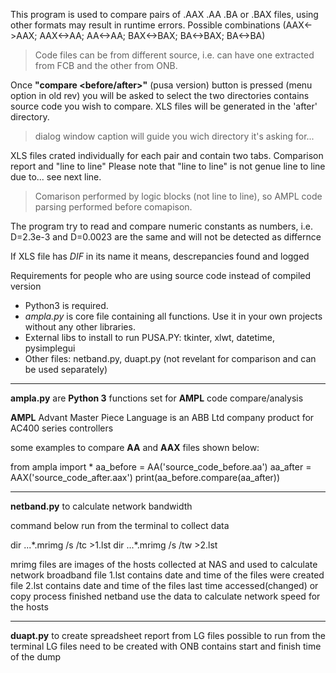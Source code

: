 
This program is used to compare pairs of .AAX .AA .BA or .BAX files, using other formats may result in runtime errors. 
Possible combinations (AAX<->AAX; AAX<->AA; AA<->AA; BAX<->BAX; BA<->BAX; BA<->BA)							
	
>Code files can be from different source, i.e. can have one extracted from FCB and the other from ONB.

Once **"compare <before/after>"** (pusa version) button is pressed (menu option in old rev) you will be asked to select the two directories contains source code you wish to compare. XLS files will be generated in the 'after' directory.
> dialog window caption will guide you wich directory it's asking for...

XLS files crated individually for each pair and contain two tabs. Comparison report and "line to line"
Please note that "line to line" is not genue line to line due to... see next line.

>Comarison performed by logic blocks (not line to line), so AMPL code parsing performed before comapison.

The program try to read and compare numeric constants as numbers, i.e. D=2.3e-3 and D=0.0023 are the same and will not be detected as differnce

If XLS file has *DIF* in its name it means, descrepancies found and logged
    										
Requirements for people who are using source code instead of compiled version 
* Python3 is required.
* *ampla.py* is core file containing all functions. Use it in your own projects without any other libraries.
* External libs to install to run PUSA.PY: tkinter, xlwt, datetime, pysimplegui
* Other files: netband.py, duapt.py (not revelant for comparison and can be used separately)

---------------------------------
**ampla.py** are **Python 3** functions set for **AMPL** code compare/analysis

**AMPL** Advant Master Piece Language is an ABB Ltd company product for AC400 series controllers 

some examples to compare **AA** and **AAX** files shown below:

from ampla import *
aa_before = AA('source_code_before.aa')
aa_after = AAX('source_code_after.aax')
print(aa_before.compare(aa_after))

--------------------------------------------------
**netband.py** to calculate network bandwidth

command below run from the terminal to collect data

dir ...\*.mrimg /s /tc >1.lst
dir ...\*.mrimg /s /tw >2.lst

mrimg files are images of the hosts collected at NAS and used to calculate network broadband
file 1.lst contains date and time of the files were created
file 2.lst contains date and time of the files last time accessed(changed) or copy process finished
netband use the data to calculate network speed for the hosts

--------------------------------------------------
**duapt.py** to create spreadsheet report from LG files
possible to run from the terminal
LG files need to be created with ONB contains start and finish time of the dump

